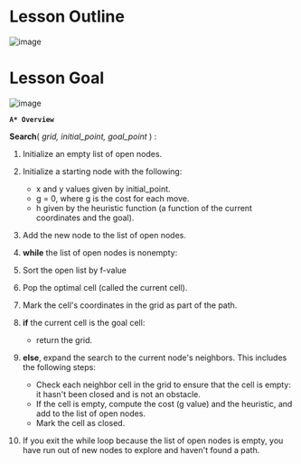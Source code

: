 
# Lesson Outline

![image](https://user-images.githubusercontent.com/20908007/145122181-1c86fb59-d564-497f-a7de-58a5314ef2f8.png)

# Lesson Goal 

![image](https://user-images.githubusercontent.com/20908007/145122225-2b74f565-9977-4cab-ad45-5d791ae6bdbf.png)

**`A* Overview`**

**Search**( _grid, initial_point, goal_point_ ) :

1. Initialize an empty list of open nodes.

2. Initialize a starting node with the following:
   * x and y values given by initial_point.
   * g = 0, where g is the cost for each move.
   * h given by the heuristic function (a function of the current coordinates and the goal).

3. Add the new node to the list of open nodes.

4. **while** the list of open nodes is nonempty:

 1. Sort the open list by f-value
 2. Pop the optimal cell (called the current cell).
 3. Mark the cell's coordinates in the grid as part of the path.
 4. **if** the current cell is the goal cell:
    * return the grid.
    
 5. **else**, expand the search to the current node's neighbors. This includes the following steps:
     * Check each neighbor cell in the grid to ensure that the cell is empty: it hasn't been closed and is not an obstacle.
     * If the cell is empty, compute the cost (g value) and the heuristic, and add to the list of open nodes.
     * Mark the cell as closed.
5. If you exit the while loop because the list of open nodes is empty, you have run out of new nodes to explore and haven't found a path.
